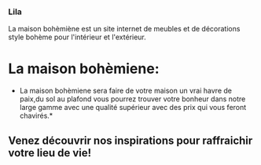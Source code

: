 ### Lila
La maison bohèmiène est un site internet de meubles et de décorations style bohème pour l'intérieur et l'extérieur.

# La maison bohèmiene:

* La maison bohèmiene sera faire de votre maison un vrai havre de paix,du sol au plafond vous pourrez trouver votre bonheur dans notre large gamme avec une qualité supérieur avec des prix qui vous feront chavirés.*

## **Venez découvrir nos inspirations pour raffraichir votre lieu de vie!**
